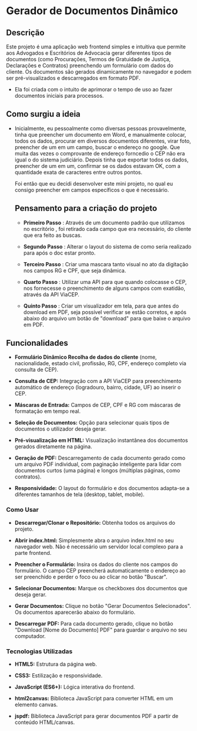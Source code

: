 # Gerador de Documentos Dinâmico

## Descrição

Este projeto é uma aplicação web frontend simples e intuitiva que permite aos Advogados e Escritórios de Advocacia gerar diferentes tipos de documentos (como Procurações, Termos de Gratuidade de Justiça, Declarações e Contratos) preenchendo um formulário com dados do cliente. Os documentos são gerados dinamicamente no navegador e podem ser pré-visualizados e descarregados em formato PDF.

- Ela foi criada com o intuito de aprimorar o tempo de uso ao fazer documentos iniciais para processos.

## Como surgiu a ideia

- Inicialmente, eu pessoalmente como diversas pessoas provavelmente, tinha que preencher um documento em Word, e manualmente colocar, todos os dados, procurar em diversos documentos diferentes, virar foto, preencher de um em um campo, buscar o endereço no google. Que muita das vezes o comprovante de endereço forncedio o CEP não era igual o do sistema judiciário. Depois tinha que exportar todos os dados, preencher de um em um, confirmar se os dados estavam OK, com a quantidade exata de caracteres entre outros pontos.

  Foi então que eu decidi desenvolver este mini projeto, no qual eu consigo preencher em campos específicos o que é necessário.

  ## Pensamento para a criação do projeto

  - **Primeiro Passo** : Através de um documento padrão que utilizamos no escritório , foi retirado cada campo que era necessário, do cliente que era feito as buscas.

  - **Segundo Passo** : Alterar o layout do sistema de como seria realizado para após o doc estar pronto.

  - **Terceiro Passo** : Criar uma mascara tanto visual no ato da digitação nos campos RG e CPF, que seja dinâmica.

  - **Quarto Passo** : Utilizar uma API para que quando colocasse o CEP, nos fornecesse o preenchimento de alguns campos com exatidão, através da API ViaCEP.

  - **Quinto Passo** : Criar um visualizador em tela, para que antes do download em PDF, seja possível verificar se estão corretos, e após abaixo do arquivo um botão de "download" para que baixe o arquivo em PDF.

## Funcionalidades

- **Formulário Dinâmico Recolha de dados do cliente** (nome, nacionalidade, estado civil, profissão, RG, CPF, endereço completo via consulta de CEP).

- **Consulta de CEP:** Integração com a API ViaCEP para preenchimento automático de endereço (logradouro, bairro, cidade, UF) ao inserir o CEP.

- **Máscaras de Entrada:** Campos de CEP, CPF e RG com máscaras de formatação em tempo real.

- **Seleção de Documentos:** Opção para selecionar quais tipos de documentos o utilizador deseja gerar.

- **Pré-visualização em HTML:** Visualização instantânea dos documentos gerados diretamente na página.

- **Geração de PDF:** Descarregamento de cada documento gerado como um arquivo PDF individual, com paginação inteligente para lidar com documentos curtos (uma página) e longos (múltiplas páginas, como contratos).

- **Responsividade:** O layout do formulário e dos documentos adapta-se a diferentes tamanhos de tela (desktop, tablet, mobile).

### Como Usar

- **Descarregar/Clonar o Repositório:** Obtenha todos os arquivos do projeto.

- **Abrir index.html:** Simplesmente abra o arquivo index.html no seu navegador web. Não é necessário um servidor local complexo para a parte frontend.

- **Preencher o Formulário:** Insira os dados do cliente nos campos do formulário. O campo CEP preencherá automaticamente o endereço ao ser preenchido e perder o foco ou ao clicar no botão "Buscar".

- **Selecionar Documentos:** Marque os checkboxes dos documentos que deseja gerar.

- **Gerar Documentos:** Clique no botão "Gerar Documentos Selecionados". Os documentos aparecerão abaixo do formulário.

- **Descarregar PDF:** Para cada documento gerado, clique no botão "Download [Nome do Documento] PDF" para guardar o arquivo no seu computador.

### Tecnologias Utilizadas

- **HTML5:** Estrutura da página web.

- **CSS3:** Estilização e responsividade.

- **JavaScript (ES6+):** Lógica interativa do frontend.

- **html2canvas:** Biblioteca JavaScript para converter HTML em um elemento canvas.

- **jspdf:** Biblioteca JavaScript para gerar documentos PDF a partir de conteúdo HTML/canvas.
